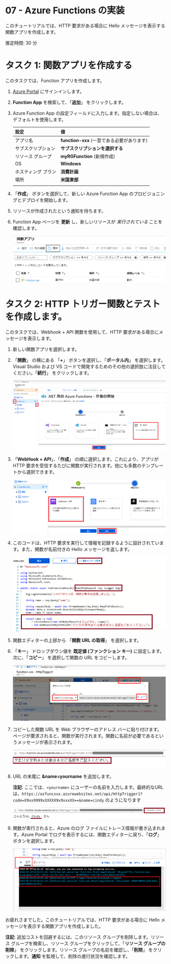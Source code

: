 ﻿---
wts:
    title: '07 - Azure Functions の実装'
    module: 'モジュール 02 - コア Azure サービス'
---
# 07 - Azure Functions の実装

このチュートリアルでは、HTTP 要求がある場合に Hello メッセージを表示する関数アプリを作成します。 

推定時間: 30 分

# タスク 1: 関数アプリを作成する

このタスクでは、Function アプリを作成します。

1. [Azure Portal](https://portal.azure.com) にサインインします。

2. **Function App** を検索して、「**追加**」 をクリックします。

3. Azure Function App の設定フィールドに入力します。指定しない場合は、デフォルトを使用します。 

    | 設定 | 値 |
    | -- | --|
    | アプリ名 | **function-xxx** (一意である必要があります) |
    | サブスクリプション | **サブスクリプションを選択する** |
    | リソース グループ | **myRGFunction** (新規作成) |
    | OS | **Windows** |
    | ホスティング プラン | **消費計画** |
    | 場所 | **米国東部** |
    | | |	

4. 「**作成**」 ボタンを選択して、新しい Azure Function App のプロビジョニングとデプロイを開始します。

5. リソースが作成されたという通知を待ちます。

6. Function App ページを **更新** し、新しいリソースが *実行されている* ことを確認します。 

    ![新しい関数アプリを使用した 「関数アプリ」 ページのスクリーンショット。](../images/0701.png)

# タスク 2: HTTP トリガー関数とテストを作成します。

このタスクでは、Webhook + API 関数を使用して、HTTP 要求がある場合にメッセージを表示します。 

1. 新しい関数アプリを選択します。

2. 「**関数**」 の横にある 「**+**」 ボタンを選択し、「**ポータル内**」 を選択します。Visual Studio および VS コードで開発するためのその他の選択肢に注目してください。「**続行**」 をクリックします。 

    ![Azure Portal 内のドット ネットの 「はじめに」 ペインの Azure Functions の開発環境の選択手順のスクリーンショット。新しいポータル内関数を作成するための表示要素が強調表示されます。強調表示される要素は、関数アプリの展開、新しい関数の追加、「ポータル内」、「続行」 ボタンです。](../images/0702.png)

3. 「**WebHook + API**」、「**作成**」 の順に選択します。これにより、アプリが HTTP 要求を受信するたびに関数が実行されます。他にも多数のテンプレートから選択できます。

    ![Azure Portal 内のドット ネットの 「はじめに」 ペインの Azure Functions で関数を作成する手順のスクリーンショット。Azure Function に新しい webhook を追加するために使用する、「WebHook + API」 ボタンと 「作成」 ボタンの表示要素が強調表示されます。](../images/0703.png)

4. このコードは、HTTP 要求を実行して情報を記録するように設計されています。また、関数が名前付きの Hello メッセージを返します。 

    ![関数コードのスクリーンショット。Hello メッセージが強調表示されます。](../images/0704.png)

5. 関数エディターの上部から 「**関数 URL の取得**」 を選択します。 

6. 「**キー**」 ドロップダウン値を **既定値 (ファンクション キー)** に設定します。次に、「**コピー**」 を選択して関数の URL をコピーします。 

    ![Azure ポータルの関数エディター内の関数 URL 取得ペインのスクリーンショット。「関数の URL の取得」 ボタン、「キー」 を設定するドロップダウン リスト、URL の 「コピー」 ボタンの表示要素が強調表示され、関数エディターから関数の URL を取得してコピーする方法が示されます。](../images/0705.png)

7. コピーした関数 URL を Web ブラウザーのアドレス バーに貼り付けます。ページが要求されると、関数が実行されます。関数に名前が必要であるというメッセージが表示されます。 

    ![名前の提供を求めるメッセージのスクリーンショット。](../images/0706.png)

8. URL の末尾に **&name=yourname** を追加します。 

    **注記**: ここでは、`<yourname>` にユーザーの名前を入力します。最終的なURLは、`https://azfuncxxx.azurewebsites.net/api/HttpTrigger1?code=X9xx9999xXXXXX9x9xxxXX==&name=cindy` のようになります

    ![強調表示された関数 URL のスクリーンショットと、Web ブラウザーのアドレス バーに追加されたユーザー名の例。メイン ブラウザー ウィンドウ内に関数の出力を示す Hello メッセージとユーザー名も強調表示されます。](../images/0707.png)

9. 関数が実行されると、Azure のログ ファイルにトレース情報が書き込まれます。Azure Portal でログを表示するには、関数エディターに戻り、「**ログ**」 ボタンを選択します。

    ![Azure Portal の関数エディター内で関数を実行した結果のトレース情報ログのスクリーンショット。トレース情報にアクセスするためのログボタンとログの内容の一部が強調表示され、関数エディターからトレース情報ログにアクセスして読み取る方法を示します。](../images/0709.png)

お疲れさまでした。このチュートリアルでは、HTTP 要求がある場合に Hello メッセージを表示する関数アプリを作成しました。 

**注記**: 追加コストを回避するには、このリソース グループを削除します。リソース グループを検索し、リソース グループをクリックして、「**リソース グループの削除**」 をクリックします。リソース グループの名前を確認し、「**削除**」 をクリックします。**通知** を監視して、削除の進行状況を確認します。